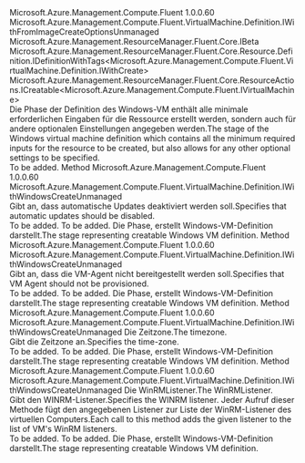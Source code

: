 <Type Name="IWithWindowsCreateUnmanaged" FullName="Microsoft.Azure.Management.Compute.Fluent.VirtualMachine.Definition.IWithWindowsCreateUnmanaged">
  <TypeSignature Language="C#" Value="public interface IWithWindowsCreateUnmanaged : Microsoft.Azure.Management.Compute.Fluent.VirtualMachine.Definition.IWithFromImageCreateOptionsUnmanaged, Microsoft.Azure.Management.ResourceManager.Fluent.Core.IBeta, Microsoft.Azure.Management.ResourceManager.Fluent.Core.Resource.Definition.IDefinitionWithTags&lt;Microsoft.Azure.Management.Compute.Fluent.VirtualMachine.Definition.IWithCreate&gt;, Microsoft.Azure.Management.ResourceManager.Fluent.Core.ResourceActions.ICreatable&lt;Microsoft.Azure.Management.Compute.Fluent.IVirtualMachine&gt;" />
  <TypeSignature Language="ILAsm" Value=".class public interface auto ansi abstract IWithWindowsCreateUnmanaged implements class Microsoft.Azure.Management.Compute.Fluent.VirtualMachine.Definition.IWithAvailabilitySet, class Microsoft.Azure.Management.Compute.Fluent.VirtualMachine.Definition.IWithBootDiagnostics, class Microsoft.Azure.Management.Compute.Fluent.VirtualMachine.Definition.IWithCreate, class Microsoft.Azure.Management.Compute.Fluent.VirtualMachine.Definition.IWithExtension, class Microsoft.Azure.Management.Compute.Fluent.VirtualMachine.Definition.IWithFromImageCreateOptionsUnmanaged, class Microsoft.Azure.Management.Compute.Fluent.VirtualMachine.Definition.IWithManagedServiceIdentity, class Microsoft.Azure.Management.Compute.Fluent.VirtualMachine.Definition.IWithOSDiskSettings, class Microsoft.Azure.Management.Compute.Fluent.VirtualMachine.Definition.IWithPlan, class Microsoft.Azure.Management.Compute.Fluent.VirtualMachine.Definition.IWithSecondaryNetworkInterface, class Microsoft.Azure.Management.Compute.Fluent.VirtualMachine.Definition.IWithStorageAccount, class Microsoft.Azure.Management.Compute.Fluent.VirtualMachine.Definition.IWithUnmanagedCreate, class Microsoft.Azure.Management.Compute.Fluent.VirtualMachine.Definition.IWithUnmanagedDataDisk, class Microsoft.Azure.Management.Compute.Fluent.VirtualMachine.Definition.IWithVMSize, class Microsoft.Azure.Management.ResourceManager.Fluent.Core.IBeta, class Microsoft.Azure.Management.ResourceManager.Fluent.Core.Resource.Definition.IDefinitionWithTags`1&lt;class Microsoft.Azure.Management.Compute.Fluent.VirtualMachine.Definition.IWithCreate&gt;, class Microsoft.Azure.Management.ResourceManager.Fluent.Core.ResourceActions.ICreatable`1&lt;class Microsoft.Azure.Management.Compute.Fluent.IVirtualMachine&gt;, class Microsoft.Azure.Management.ResourceManager.Fluent.Core.ResourceActions.IIndexable" />
  <TypeSignature Language="DocId" Value="T:Microsoft.Azure.Management.Compute.Fluent.VirtualMachine.Definition.IWithWindowsCreateUnmanaged" />
  <TypeSignature Language="VB.NET" Value="Public Interface IWithWindowsCreateUnmanaged&#xA;Implements IBeta, ICreatable(Of IVirtualMachine), IDefinitionWithTags(Of IWithCreate), IWithFromImageCreateOptionsUnmanaged" />
  <TypeSignature Language="F#" Value="type IWithWindowsCreateUnmanaged = interface&#xA;    interface IWithFromImageCreateOptionsUnmanaged&#xA;    interface IWithUnmanagedCreate&#xA;    interface IWithUnmanagedDataDisk&#xA;    interface IWithCreate&#xA;    interface ICreatable&lt;IVirtualMachine&gt;&#xA;    interface IIndexable&#xA;    interface IDefinitionWithTags&lt;IWithCreate&gt;&#xA;    interface IWithOSDiskSettings&#xA;    interface IWithVMSize&#xA;    interface IWithStorageAccount&#xA;    interface IWithAvailabilitySet&#xA;    interface IWithSecondaryNetworkInterface&#xA;    interface IWithExtension&#xA;    interface IWithPlan&#xA;    interface IWithBootDiagnostics&#xA;    interface IWithManagedServiceIdentity&#xA;    interface IBeta" />
  <AssemblyInfo>
    <AssemblyName>Microsoft.Azure.Management.Compute.Fluent</AssemblyName>
    <AssemblyVersion>1.0.0.60</AssemblyVersion>
  </AssemblyInfo>
  <Interfaces>
    <Interface>
      <InterfaceName>Microsoft.Azure.Management.Compute.Fluent.VirtualMachine.Definition.IWithFromImageCreateOptionsUnmanaged</InterfaceName>
    </Interface>
    <Interface>
      <InterfaceName>Microsoft.Azure.Management.ResourceManager.Fluent.Core.IBeta</InterfaceName>
    </Interface>
    <Interface>
      <InterfaceName>Microsoft.Azure.Management.ResourceManager.Fluent.Core.Resource.Definition.IDefinitionWithTags&lt;Microsoft.Azure.Management.Compute.Fluent.VirtualMachine.Definition.IWithCreate&gt;</InterfaceName>
    </Interface>
    <Interface>
      <InterfaceName>Microsoft.Azure.Management.ResourceManager.Fluent.Core.ResourceActions.ICreatable&lt;Microsoft.Azure.Management.Compute.Fluent.IVirtualMachine&gt;</InterfaceName>
    </Interface>
  </Interfaces>
  <Docs>
    <summary>
            <span data-ttu-id="971a0-101">Die Phase der Definition des Windows-VM enthält alle minimale erforderlichen Eingaben für die Ressource erstellt werden, sondern auch für andere optionalen Einstellungen angegeben werden.</span><span class="sxs-lookup"><span data-stu-id="971a0-101">The stage of the Windows virtual machine definition which contains all the minimum required inputs for the resource to be created, but also allows for any other optional settings to be specified.</span></span>
            </summary>
    <remarks>To be added.</remarks>
  </Docs>
  <Members>
    <Member MemberName="WithoutAutoUpdate">
      <MemberSignature Language="C#" Value="public Microsoft.Azure.Management.Compute.Fluent.VirtualMachine.Definition.IWithWindowsCreateUnmanaged WithoutAutoUpdate ();" />
      <MemberSignature Language="ILAsm" Value=".method public hidebysig newslot virtual instance class Microsoft.Azure.Management.Compute.Fluent.VirtualMachine.Definition.IWithWindowsCreateUnmanaged WithoutAutoUpdate() cil managed" />
      <MemberSignature Language="DocId" Value="M:Microsoft.Azure.Management.Compute.Fluent.VirtualMachine.Definition.IWithWindowsCreateUnmanaged.WithoutAutoUpdate" />
      <MemberSignature Language="VB.NET" Value="Public Function WithoutAutoUpdate () As IWithWindowsCreateUnmanaged" />
      <MemberSignature Language="F#" Value="abstract member WithoutAutoUpdate : unit -&gt; Microsoft.Azure.Management.Compute.Fluent.VirtualMachine.Definition.IWithWindowsCreateUnmanaged" Usage="iWithWindowsCreateUnmanaged.WithoutAutoUpdate " />
      <MemberType>Method</MemberType>
      <AssemblyInfo>
        <AssemblyName>Microsoft.Azure.Management.Compute.Fluent</AssemblyName>
        <AssemblyVersion>1.0.0.60</AssemblyVersion>
      </AssemblyInfo>
      <ReturnValue>
        <ReturnType>Microsoft.Azure.Management.Compute.Fluent.VirtualMachine.Definition.IWithWindowsCreateUnmanaged</ReturnType>
      </ReturnValue>
      <Parameters />
      <Docs>
        <summary>
            <span data-ttu-id="971a0-102">Gibt an, dass automatische Updates deaktiviert werden soll.</span><span class="sxs-lookup"><span data-stu-id="971a0-102">Specifies that automatic updates should be disabled.</span></span>
            </summary>
        <returns>To be added.</returns>
        <remarks>To be added.</remarks>
        <return><span data-ttu-id="971a0-103">Die Phase, erstellt Windows-VM-Definition darstellt.</span><span class="sxs-lookup"><span data-stu-id="971a0-103">The stage representing creatable Windows VM definition.</span></span></return>
      </Docs>
    </Member>
    <Member MemberName="WithoutVMAgent">
      <MemberSignature Language="C#" Value="public Microsoft.Azure.Management.Compute.Fluent.VirtualMachine.Definition.IWithWindowsCreateUnmanaged WithoutVMAgent ();" />
      <MemberSignature Language="ILAsm" Value=".method public hidebysig newslot virtual instance class Microsoft.Azure.Management.Compute.Fluent.VirtualMachine.Definition.IWithWindowsCreateUnmanaged WithoutVMAgent() cil managed" />
      <MemberSignature Language="DocId" Value="M:Microsoft.Azure.Management.Compute.Fluent.VirtualMachine.Definition.IWithWindowsCreateUnmanaged.WithoutVMAgent" />
      <MemberSignature Language="VB.NET" Value="Public Function WithoutVMAgent () As IWithWindowsCreateUnmanaged" />
      <MemberSignature Language="F#" Value="abstract member WithoutVMAgent : unit -&gt; Microsoft.Azure.Management.Compute.Fluent.VirtualMachine.Definition.IWithWindowsCreateUnmanaged" Usage="iWithWindowsCreateUnmanaged.WithoutVMAgent " />
      <MemberType>Method</MemberType>
      <AssemblyInfo>
        <AssemblyName>Microsoft.Azure.Management.Compute.Fluent</AssemblyName>
        <AssemblyVersion>1.0.0.60</AssemblyVersion>
      </AssemblyInfo>
      <ReturnValue>
        <ReturnType>Microsoft.Azure.Management.Compute.Fluent.VirtualMachine.Definition.IWithWindowsCreateUnmanaged</ReturnType>
      </ReturnValue>
      <Parameters />
      <Docs>
        <summary>
            <span data-ttu-id="971a0-104">Gibt an, dass die VM-Agent nicht bereitgestellt werden soll.</span><span class="sxs-lookup"><span data-stu-id="971a0-104">Specifies that VM Agent should not be provisioned.</span></span>
            </summary>
        <returns>To be added.</returns>
        <remarks>To be added.</remarks>
        <return><span data-ttu-id="971a0-105">Die Phase, erstellt Windows-VM-Definition darstellt.</span><span class="sxs-lookup"><span data-stu-id="971a0-105">The stage representing creatable Windows VM definition.</span></span></return>
      </Docs>
    </Member>
    <Member MemberName="WithTimeZone">
      <MemberSignature Language="C#" Value="public Microsoft.Azure.Management.Compute.Fluent.VirtualMachine.Definition.IWithWindowsCreateUnmanaged WithTimeZone (string timeZone);" />
      <MemberSignature Language="ILAsm" Value=".method public hidebysig newslot virtual instance class Microsoft.Azure.Management.Compute.Fluent.VirtualMachine.Definition.IWithWindowsCreateUnmanaged WithTimeZone(string timeZone) cil managed" />
      <MemberSignature Language="DocId" Value="M:Microsoft.Azure.Management.Compute.Fluent.VirtualMachine.Definition.IWithWindowsCreateUnmanaged.WithTimeZone(System.String)" />
      <MemberSignature Language="VB.NET" Value="Public Function WithTimeZone (timeZone As String) As IWithWindowsCreateUnmanaged" />
      <MemberSignature Language="F#" Value="abstract member WithTimeZone : string -&gt; Microsoft.Azure.Management.Compute.Fluent.VirtualMachine.Definition.IWithWindowsCreateUnmanaged" Usage="iWithWindowsCreateUnmanaged.WithTimeZone timeZone" />
      <MemberType>Method</MemberType>
      <AssemblyInfo>
        <AssemblyName>Microsoft.Azure.Management.Compute.Fluent</AssemblyName>
        <AssemblyVersion>1.0.0.60</AssemblyVersion>
      </AssemblyInfo>
      <ReturnValue>
        <ReturnType>Microsoft.Azure.Management.Compute.Fluent.VirtualMachine.Definition.IWithWindowsCreateUnmanaged</ReturnType>
      </ReturnValue>
      <Parameters>
        <Parameter Name="timeZone" Type="System.String" />
      </Parameters>
      <Docs>
        <param name="timeZone"><span data-ttu-id="971a0-106">Die Zeitzone.</span><span class="sxs-lookup"><span data-stu-id="971a0-106">The timezone.</span></span></param>
        <summary>
            <span data-ttu-id="971a0-107">Gibt die Zeitzone an.</span><span class="sxs-lookup"><span data-stu-id="971a0-107">Specifies the time-zone.</span></span>
            </summary>
        <returns>To be added.</returns>
        <remarks>To be added.</remarks>
        <return><span data-ttu-id="971a0-108">Die Phase, erstellt Windows-VM-Definition darstellt.</span><span class="sxs-lookup"><span data-stu-id="971a0-108">The stage representing creatable Windows VM definition.</span></span></return>
      </Docs>
    </Member>
    <Member MemberName="WithWinRM">
      <MemberSignature Language="C#" Value="public Microsoft.Azure.Management.Compute.Fluent.VirtualMachine.Definition.IWithWindowsCreateUnmanaged WithWinRM (Microsoft.Azure.Management.Compute.Fluent.Models.WinRMListener listener);" />
      <MemberSignature Language="ILAsm" Value=".method public hidebysig newslot virtual instance class Microsoft.Azure.Management.Compute.Fluent.VirtualMachine.Definition.IWithWindowsCreateUnmanaged WithWinRM(class Microsoft.Azure.Management.Compute.Fluent.Models.WinRMListener listener) cil managed" />
      <MemberSignature Language="DocId" Value="M:Microsoft.Azure.Management.Compute.Fluent.VirtualMachine.Definition.IWithWindowsCreateUnmanaged.WithWinRM(Microsoft.Azure.Management.Compute.Fluent.Models.WinRMListener)" />
      <MemberSignature Language="VB.NET" Value="Public Function WithWinRM (listener As WinRMListener) As IWithWindowsCreateUnmanaged" />
      <MemberSignature Language="F#" Value="abstract member WithWinRM : Microsoft.Azure.Management.Compute.Fluent.Models.WinRMListener -&gt; Microsoft.Azure.Management.Compute.Fluent.VirtualMachine.Definition.IWithWindowsCreateUnmanaged" Usage="iWithWindowsCreateUnmanaged.WithWinRM listener" />
      <MemberType>Method</MemberType>
      <AssemblyInfo>
        <AssemblyName>Microsoft.Azure.Management.Compute.Fluent</AssemblyName>
        <AssemblyVersion>1.0.0.60</AssemblyVersion>
      </AssemblyInfo>
      <ReturnValue>
        <ReturnType>Microsoft.Azure.Management.Compute.Fluent.VirtualMachine.Definition.IWithWindowsCreateUnmanaged</ReturnType>
      </ReturnValue>
      <Parameters>
        <Parameter Name="listener" Type="Microsoft.Azure.Management.Compute.Fluent.Models.WinRMListener" />
      </Parameters>
      <Docs>
        <param name="listener"><span data-ttu-id="971a0-109">Die WinRMListener.</span><span class="sxs-lookup"><span data-stu-id="971a0-109">The WinRMListener.</span></span></param>
        <summary>
            <span data-ttu-id="971a0-110">Gibt den WINRM-Listener.</span><span class="sxs-lookup"><span data-stu-id="971a0-110">Specifies the WINRM listener.</span></span>
            <span data-ttu-id="971a0-111">Jeder Aufruf dieser Methode fügt den angegebenen Listener zur Liste der WinRM-Listener des virtuellen Computers.</span><span class="sxs-lookup"><span data-stu-id="971a0-111">Each call to this method adds the given listener to the list of VM's WinRM listeners.</span></span>
            </summary>
        <returns>To be added.</returns>
        <remarks>To be added.</remarks>
        <return><span data-ttu-id="971a0-112">Die Phase, erstellt Windows-VM-Definition darstellt.</span><span class="sxs-lookup"><span data-stu-id="971a0-112">The stage representing creatable Windows VM definition.</span></span></return>
      </Docs>
    </Member>
  </Members>
</Type>
